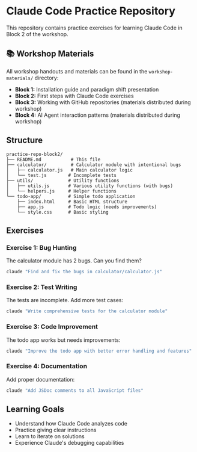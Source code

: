 # Claude Code Practice Repository

This repository contains practice exercises for learning Claude Code in Block 2 of the workshop.

## 📚 Workshop Materials
All workshop handouts and materials can be found in the `workshop-materials/` directory:
- **Block 1:** Installation guide and paradigm shift presentation
- **Block 2:** First steps with Claude Code exercises
- **Block 3:** Working with GitHub repositories (materials distributed during workshop)
- **Block 4:** AI Agent interaction patterns (materials distributed during workshop)

## Structure

```
practice-repo-block2/
├── README.md           # This file
├── calculator/         # Calculator module with intentional bugs
│   ├── calculator.js   # Main calculator logic
│   └── test.js        # Incomplete tests
├── utils/             # Utility functions
│   ├── utils.js       # Various utility functions (with bugs)
│   └── helpers.js     # Helper functions
└── todo-app/          # Simple todo application
    ├── index.html     # Basic HTML structure
    ├── app.js         # Todo logic (needs improvements)
    └── style.css      # Basic styling
```

## Exercises

### Exercise 1: Bug Hunting
The calculator module has 2 bugs. Can you find them?
```bash
claude "Find and fix the bugs in calculator/calculator.js"
```

### Exercise 2: Test Writing
The tests are incomplete. Add more test cases:
```bash
claude "Write comprehensive tests for the calculator module"
```

### Exercise 3: Code Improvement
The todo app works but needs improvements:
```bash
claude "Improve the todo app with better error handling and features"
```

### Exercise 4: Documentation
Add proper documentation:
```bash
claude "Add JSDoc comments to all JavaScript files"
```

## Learning Goals
- Understand how Claude Code analyzes code
- Practice giving clear instructions
- Learn to iterate on solutions
- Experience Claude's debugging capabilities